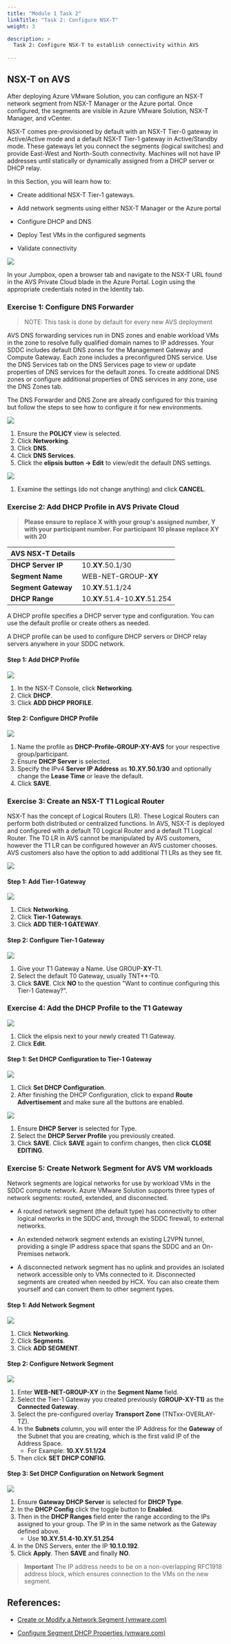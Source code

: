 ```yaml
---
title: "Module 1 Task 2"
linkTitle: "Task 2: Configure NSX-T"
weight: 3

description: >
  Task 2: Configure NSX-T to establish connectivity within AVS
  
---
```


## NSX-T on AVS

After deploying Azure VMware Solution, you can configure an NSX-T network
segment from NSX-T Manager or the Azure portal. Once configured, the segments
are visible in Azure VMware Solution, NSX-T Manager, and vCenter.

NSX-T comes pre-provisioned by default with an NSX-T Tier-0 gateway in
Active/Active mode and a default NSX-T Tier-1 gateway in Active/Standby mode.
These gateways let you connect the segments (logical switches) and provide
East-West and North-South connectivity. Machines will not have IP addresses
until statically or dynamically assigned from a DHCP server or DHCP relay.

In this Section, you will learn how to:

-   Create additional NSX-T Tier-1 gateways.

-   Add network segments using either NSX-T Manager or the Azure portal

-   Configure DHCP and DNS

-   Deploy Test VMs in the configured segments

-   Validate connectivity

![](Mod1Task2Pic1.png)

In your Jumpbox, open a browser tab and navigate to the NSX-T URL found in the AVS Private Cloud blade in the Azure Portal. Login using the appropriate credentials noted in the Identity tab.

### Exercise 1: Configure DNS Forwarder

>NOTE: This task is done by default for every new AVS deployment

AVS DNS forwarding services run in DNS zones and enable workload VMs in the zone
to resolve fully qualified domain names to IP addresses. Your SDDC includes
default DNS zones for the Management Gateway and Compute Gateway. Each zone
includes a preconfigured DNS service. Use the DNS Services tab on the DNS
Services page to view or update properties of DNS services for the default
zones. To create additional DNS zones or configure additional properties of DNS
services in any zone, use the DNS Zones tab.

The DNS Forwarder and DNS Zone are already configured for this training but
follow the steps to see how to configure it for new environments.

![](Mod1Task2Pic2.png)

1. Ensure the **POLICY** view is selected.
2. Click **Networking**.
3. Click **DNS**.
4. Click **DNS Services**.
5. Click the **elipsis button -> Edit** to view/edit the default DNS settings.

![](Mod1Task2Pic3.png)

1. Examine the settings (do not change anything) and click **CANCEL**.

### Exercise 2: Add DHCP Profile in AVS Private Cloud

> **Please ensure to replace X with your group's assigned number, Y with your participant number. For participant 10 please replace XY with 20**

|  **AVS NSX-T Details** |                                 |
|-------------------------|---------------------------------|
| **DHCP Server IP**      | 10.**XY**.50.1/30               |
| **Segment Name**        | WEB-NET-GROUP-**XY**                         |
| **Segment Gateway**     | 10.**XY**.51.1/24               |
| **DHCP Range**          | 10.**XY**.51.4-10.**XY**.51.254 |


A DHCP profile specifies a DHCP server type and configuration. You can use the
default profile or create others as needed.

A DHCP profile can be used to configure DHCP servers or DHCP relay servers
anywhere in your SDDC network.

#### Step 1: Add DHCP Profile

![](Mod1Task2Pic4.png)

1.  In the NSX-T Console, click **Networking**.
2.  Click **DHCP**.
3.  Click **ADD DHCP PROFILE**.

#### Step 2: Configure DHCP Profile

![](Mod1Task2Pic5.png)

1. Name the profile as **DHCP-Profile-GROUP-XY-AVS** for your respective group/participant.
2. Ensure **DHCP Server** is selected.
3. Specify the IPv4 **Server IP Address** as **10.XY.50.1/30** and optionally change the **Lease Time** or leave the default.
4. Click **SAVE**.

### Exercise 3: Create an NSX-T T1 Logical Router

NSX-T has the concept of Logical Routers (LR). These Logical Routers can perform both distributed or centralized functions. In AVS, NSX-T is deployed and configured with a default T0 Logical Router and a default T1 Logical Router.
The T0 LR in AVS cannot be manipulated by AVS customers, however the T1 LR can be configured however an AVS customer chooses. AVS customers also have the option to add additional T1 LRs as they see fit.

![](Mod1Task2Pic7.png)

#### Step 1: Add Tier-1 Gateway

![](Mod1Task2Pic8.png)

1. Click **Networking**.
2. Click **Tier-1 Gateways**.
3. Click **ADD TIER-1 GATEWAY**.

#### Step 2: Configure Tier-1 Gateway

![](Mod1Task2Pic9.png)

1. Give your T1 Gateway a Name. Use GROUP-**XY**-T1.
2. Select the default T0 Gateway, usually TNT**-T0.
3. Click **SAVE**. Clck **NO** to the question "Want to continue configuring this Tier-1 Gateway?".

### Exercise 4: Add the DHCP Profile to the T1 Gateway

![](Mod1Task2Pic10.png)

1. Click the elipsis next to your newly created T1 Gateway.
2. Click **Edit**.

#### Step 1: Set DHCP Configuration to Tier-1 Gateway

![](Mod1Task2Pic11.png)

1. Click **Set DHCP Configuration**.
2. After finishing the DHCP Configuration, click to expand **Route Advertisement** and make sure all the buttons are enabled.

![](Mod1Task2Pic12.png)

1. Ensure **DHCP Server** is selected for Type.
2. Select the **DHCP Server Profile** you previously created.
3. Click **SAVE**. Click **SAVE** again to confirm changes, then click **CLOSE EDITING**.

### Exercise 5: Create Network Segment for AVS VM workloads

Network segments are logical networks for use by workload VMs in the SDDC
compute network. Azure VMware Solution supports three types of network segments:
routed, extended, and disconnected.

-   A routed network segment (the default type) has connectivity to other
    logical networks in the SDDC and, through the SDDC firewall, to external
    networks.

-   An extended network segment extends an existing L2VPN tunnel, providing a
    single IP address space that spans the SDDC and an On-Premises network.

-   A disconnected network segment has no uplink and provides an isolated
    network accessible only to VMs connected to it. Disconnected segments are
    created when needed by HCX. You can also create them yourself and can
    convert them to other segment types.

#### Step 1: Add Network Segment

![](Mod1Task2Pic13.png)

1. Click **Networking**.
2. Click **Segments**.
3. Click **ADD SEGMENT**.

#### Step 2: Configure Network Segment

![](Mod1Task2Pic14.png)

1. Enter **WEB-NET-GROUP-XY** in the **Segment Name** field.
2. Select the Tier-1 Gateway you created previously **(GROUP-XY-T1)** as the **Connected Gateway**.
3. Select the pre-configured overlay **Transport Zone** (TNTxx-OVERLAY-TZ).
4. In the **Subnets** column, you will enter the IP Address for the **Gateway** of the Subnet that you are creating, which is the first valid IP of the Address Space.
    -   For Example: **10.XY.51.1/24**
5.  Then click **SET DHCP CONFIG**.

#### Step 3: Set DHCP Configuration on Network Segment

![](Mod1Task2Pic15.png)

1. Ensure **Gateway DHCP Server** is selected for **DHCP Type**.
2.  In the **DHCP Config** click the toggle button to **Enabled**.
3.  Then in the **DHCP Ranges** field enter the range according to the IPs assigned to your group. The IP in in the same network as the Gateway defined above.
    -   Use **10.XY.51.4-10.XY.51.254**
4.  In the DNS Servers, enter the IP **10.1.0.192**.
5. Click **Apply**. Then **SAVE** and finally **NO**.

> **Important**
>The IP address needs to be on a non-overlapping RFC1918 address block, which ensures connection to the VMs on the new segment.

## **References**:

-   [Create or Modify a Network Segment
    (vmware.com)](https://docs.vmware.com/en/VMware-Cloud-on-AWS/services/com.vmware.vmc-aws.networking-security/GUID-267DEADB-BD01-46B7-82D5-B9AA210CA9EE.html)

-   [Configure Segment DHCP Properties
    (vmware.com)](https://docs.vmware.com/en/VMware-Cloud-on-AWS/services/com.vmware.vmc-aws.networking-security/GUID-F6D433BE-753E-4B44-82FF-236CEBA17F8B.html)

